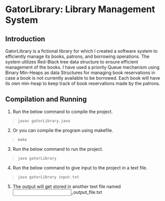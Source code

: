 # GatorLibrary: Library Management System
## Introduction
GatorLibrary is a fictional library for which I created a software system to efficiently manage its
books, patrons, and borrowing operations. The system utilizes Red-Black tree data structure to
ensure efficient management of the books. I have used a priority Queue mechanism using Binary
Min-Heaps as data Structures for managing book reservations in case a book is not currently
available to be borrowed. Each book will have its own min-heap to keep track of book reservations
made by the patrons.

## Compilation and Running

1. Run the below command to compile the project.
> `javac gatorLibrary.java`
2. Or you can compile the program using makefile.
> `make`
3. Run the below command to run the project.
> `java gatorLibrary`
4. Run the below command to give input to the project in a text file.
> `java gatorLibrary input.txt`
5. The output will get stored in another text file named <input>_output_file.txt
